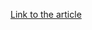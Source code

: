 [Link to the article](https://securityintelligence.com/x-force/itg05-ops-leverage-israel-hamas-conflict-lures-to-deliver-headlace-malware/)

